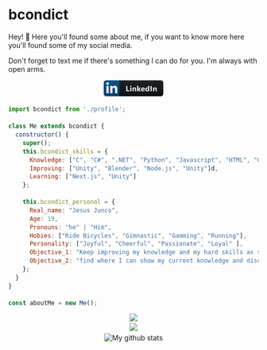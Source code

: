 # bcondict

Hey! :wave: Here you'll found some about me, if you want to know more here you'll found some of my social media.

Don't forget to text me if there's something I can do for you. I'm always with open arms.

<p align="center">
    <!-- For more icons please follow  https://github.com/MikeCodesDotNET/ColoredBadges -->
    <a href="https://www.linkedin.com/in/dev-jesus-junco/">
        <img src="https://github.com/bcondict/bcondict/blob/main/assets/linkedin.png" alt="linkedin" width="120" hight="50">
    </a>
</p>

```js
import bcondict from './profile';

class Me extends bcondict {
  constructor() {
    super();
    this.bcondict_skills = {
      Knowledge: ["C", "C#", ".NET", "Python", "Javascript", "HTML", "CSS", "SQL"],
      Improving: ["Unity", "Blender", "Node.js", "Unity"]d,
      Learning: ["Next.js", "Unity"]
    };

    this.bcondict_personal = {
      Real_name: "Jesus Junco",
      Age: 19,
      Pronouns: "he" | "Him",
      Hobies: ["Ride Bicycles", "Gimnastic", "Gamming", "Running"],
      Personality: ["Joyful", "Cheerful", "Passionate", "Loyal" ],
      Objective_1: "Keep improving my knowledge and my hard skills as soft skills",
      Objective_2: "find where I can show my current knowledge and discover Tech world from inside"
    };
  }
}

const aboutMe = new Me();
```

<div align="center">
    <div href="https://github.com/bcondict/github-readme-stats"> 
        <img src="https://github-readme-stats.vercel.app/api?username=bcondict&&show_icons=true&theme=radical"/>
    </div>
    <div align="center">
        <img src="https://github-profile-trophy.vercel.app/?username=bcondict&theme=dracula&margin-w=20)](https://github.com/bcondict/github-profile-trophy"/>
    </div>
  <div align="center">
    <img align="center" src="https://github-readme-stats.vercel.app/api/top-langs/?username=JuanDAC&layout=compact&theme=vue&langs_count=6" alt="My github stats"/>
  </div>
</div>
